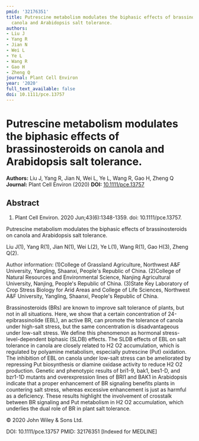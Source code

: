 ```yaml
---
pmid: '32176351'
title: Putrescine metabolism modulates the biphasic effects of brassinosteroids on
  canola and Arabidopsis salt tolerance.
authors:
- Liu J
- Yang R
- Jian N
- Wei L
- Ye L
- Wang R
- Gao H
- Zheng Q
journal: Plant Cell Environ
year: '2020'
full_text_available: false
doi: 10.1111/pce.13757
---
```


# Putrescine metabolism modulates the biphasic effects of brassinosteroids on canola and Arabidopsis salt tolerance.
**Authors:** Liu J, Yang R, Jian N, Wei L, Ye L, Wang R, Gao H, Zheng Q
**Journal:** Plant Cell Environ (2020)
**DOI:** [10.1111/pce.13757](https://doi.org/10.1111/pce.13757)

## Abstract

1. Plant Cell Environ. 2020 Jun;43(6):1348-1359. doi: 10.1111/pce.13757.

Putrescine metabolism modulates the biphasic effects of brassinosteroids on 
canola and Arabidopsis salt tolerance.

Liu J(1), Yang R(1), Jian N(1), Wei L(2), Ye L(1), Wang R(1), Gao H(3), Zheng 
Q(2).

Author information:
(1)College of Grassland Agriculture, Northwest A&F University, Yangling, 
Shaanxi, People's Republic of China.
(2)College of Natural Resources and Environmental Science, Nanjing Agricultural 
University, Nanjing, People's Republic of China.
(3)State Key Laboratory of Crop Stress Biology for Arid Areas and College of 
Life Sciences, Northwest A&F University, Yangling, Shaanxi, People's Republic of 
China.

Brassinosteroids (BRs) are known to improve salt tolerance of plants, but not in 
all situations. Here, we show that a certain concentration of 24-epibrassinolide 
(EBL), an active BR, can promote the tolerance of canola under high-salt stress, 
but the same concentration is disadvantageous under low-salt stress. We define 
this phenomenon as hormonal stress-level-dependent biphasic (SLDB) effects. The 
SLDB effects of EBL on salt tolerance in canola are closely related to H2 O2 
accumulation, which is regulated by polyamine metabolism, especially putrescine 
(Put) oxidation. The inhibition of EBL on canola under low-salt stress can be 
ameliorated by repressing Put biosynthesis or diamine oxidase activity to reduce 
H2 O2 production. Genetic and phenotypic results of bri1-9, bak1, bes1-D, and 
bzr1-1D mutants and overexpression lines of BRI1 and BAK1 in Arabidopsis 
indicate that a proper enhancement of BR signaling benefits plants in countering 
salt stress, whereas excessive enhancement is just as harmful as a deficiency. 
These results highlight the involvement of crosstalk between BR signaling and 
Put metabolism in H2 O2 accumulation, which underlies the dual role of BR in 
plant salt tolerance.

© 2020 John Wiley & Sons Ltd.

DOI: 10.1111/pce.13757
PMID: 32176351 [Indexed for MEDLINE]
